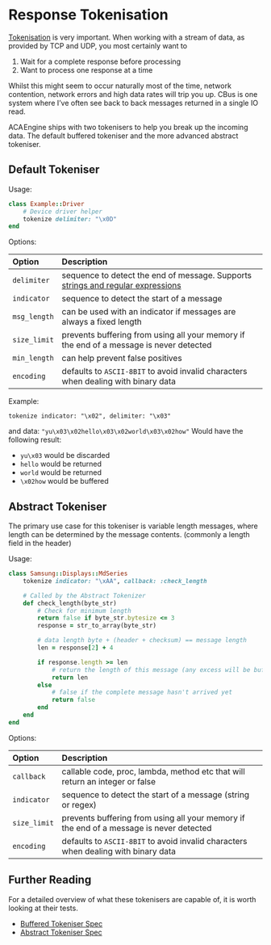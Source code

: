 # Response Tokenisation

[Tokenisation](https://en.wikipedia.org/wiki/Lexical_analysis) is very important. When working with a stream of data, as provided by TCP and UDP, you most certainly want to

1. Wait for a complete response before processing
2. Want to process one response at a time

Whilst this might seem to occur naturally most of the time, network contention, network errors and high data rates will trip you up. CBus is one system where I’ve often see back to back messages returned in a single IO read.

ACA Engine ships with two tokenisers to help you break up the incoming data. The default buffered tokeniser and the more advanced abstract tokeniser.

## Default Tokeniser

Usage:

```ruby
class Example::Driver
    # Device driver helper
    tokenize delimiter: "\x0D"
end
```

Options:

| Option | Description |
| :--- | :--- |
| `delimiter` | sequence to detect the end of message. Supports [strings and regular expressions](http://ruby-doc.org/core-2.2.0/String.html#method-i-split) |
| `indicator` | sequence to detect the start of a message |
| `msg_length` | can be used with an indicator if messages are always a fixed length |
| `size_limit` | prevents buffering from using all your memory if the end of a message is never detected |
| `min_length` | can help prevent false positives |
| `encoding` | defaults to `ASCII-8BIT` to avoid invalid characters when dealing with binary data |

Example:

`tokenize indicator: "\x02", delimiter: "\x03"`

and data: `"yu\x03\x02hello\x03\x02world\x03\x02how"` Would have the following result:

* `yu\x03` would be discarded
* `hello` would be returned
* `world` would be returned
* `\x02how` would be buffered

## Abstract Tokeniser

The primary use case for this tokeniser is variable length messages, where length can be determined by the message contents. \(commonly a length field in the header\)

Usage:

```ruby
class Samsung::Displays::MdSeries
    tokenize indicator: "\xAA", callback: :check_length

    # Called by the Abstract Tokenizer
    def check_length(byte_str)
        # Check for minimum length
        return false if byte_str.bytesize <= 3
        response = str_to_array(byte_str)

        # data length byte + (header + checksum) == message length
        len = response[2] + 4

        if response.length >= len
            # return the length of this message (any excess will be buffered)
            return len
        else
            # false if the complete message hasn't arrived yet
            return false
        end
    end
end
```

Options:

| Option | Description |
| :--- | :--- |
| `callback` | callable code, proc, lambda, method etc that will return an integer or false |
| `indicator` | sequence to detect the start of a message \(string or regex\) |
| `size_limit` | prevents buffering from using all your memory if the end of a message is never detected |
| `encoding` | defaults to `ASCII-8BIT` to avoid invalid characters when dealing with binary data |

## Further Reading

For a detailed overview of what these tokenisers are capable of, it is worth looking at their tests.

* [Buffered Tokeniser Spec](https://github.com/cotag/uv-rays/blob/master/spec/buffered_tokenizer_spec.rb)
* [Abstract Tokeniser Spec](https://github.com/cotag/uv-rays/blob/master/spec/abstract_tokenizer_spec.rb)

